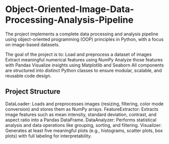 # Object-Oriented-Image-Data-Processing-Analysis-Pipeline
The project implements a complete data processing and analysis pipeline using object-oriented programming (OOP) principles in Python, with a focus on image-based datasets.

The goal of the project is to:
Load and preprocess a dataset of images
Extract meaningful numerical features using NumPy
Analyze those features with Pandas
Visualize insights using Matplotlib and Seaborn
All components are structured into distinct Python classes to ensure modular, scalable, and reusable code design.

## Project Structure
DataLoader: Loads and preprocesses images (resizing, filtering, color mode conversion) and stores them as NumPy arrays.
FeatureExtractor: Extracts image features such as mean intensity, standard deviation, contrast, and aspect ratio into a Pandas DataFrame.
DataAnalyzer: Performs statistical analysis and data operations like grouping, sorting, and filtering.
Visualizer: Generates at least five meaningful plots (e.g., histograms, scatter plots, box plots) with full labeling for interpretability.
